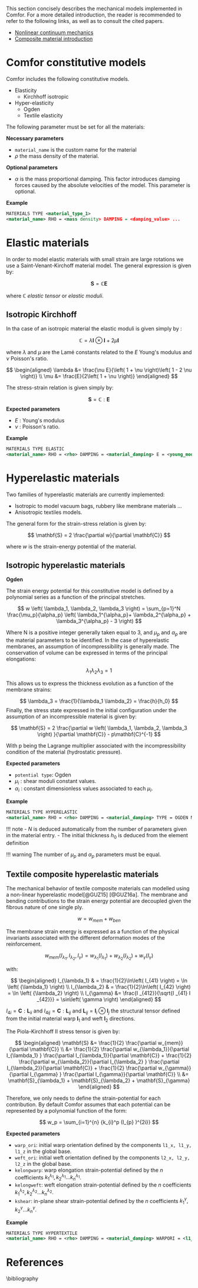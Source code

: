 This section concisely describes the mechanical models implemented in Comfor. For a more detailed introduction, the reader is recommended to refer to the following links, as well as to consult the cited papers.

- [Nonlinear continuum mechanics](../continuum_mechanics.md)
- [Composite material introduction](composite_materials.md)

# Comfor constitutive models

Comfor includes the following constitutive models.

- Elasticity
    - Kirchhoff isotropic 
- Hyper-elasticity     
    - Ogden
    - Textile elasticity

The following parameter must be set for all the materials:

**Necessary parameters**

- `material_name` is the custom name for the material
- $\rho$ the mass density of the material.  
 
**Optional parameters**

- $\alpha$ is the mass proportional damping. This factor introduces damping forces caused by the absolute velocities of the model. This parameter is optional.

**Example**

```xml
MATERIALS TYPE <material_type_1>
<material_name> RHO = <mass density> DAMPING = <damping_value> ...
```

# Elastic materials

In order to model elastic materials with small strain are large rotations we use a Saint-Venant-Kirchoff material model. The general expression is given by:

$$
\mathbf{S} =  \mathbb{C} \mathbf{E}
$$

where $\mathbb{C}$ _elastic tensor_ or _elastic moduli_. 

## Isotropic Kirchhoff 

In tha case of an isotropic material the elastic moduli is given simply by :

$$
\mathbb{C} = \lambda \mathbf{I} \otimes \mathbf{I} + 2\mu \mathbf{I}
$$

where $\lambda$ and $\mu$ are the Lamé constants related to the $E$ Young's modulus and $\nu$ Poisson's ratio.

$$
\begin{aligned}
\lambda &=  \frac{\nu E}{\left( 1 + \nu \right)\left( 1 - 2 \nu \right)} \\ 
\mu &= \frac{E}{2\left( 1 + \nu \right)}
\end{aligned}
$$ 

The stress-strain relation is given simply by:

$$
\mathbf{S} = \mathbb{C}:\mathbf{E}
$$
**Expected parameters**

- $E$ : Young's modulus
- $\nu$ : Poisson's ratio.

**Example**

```xml
MATERIALS TYPE ELASTIC
<material_name> RHO = <rho> DAMPING = <material_damping> E = <young_modulus> NU = <poissons_ratio>
```

# Hyperelastic materials 

Two families of hyperelastic materials are currently implemented:

- Isotropic to model vacuum bags, rubbery like membrane materials ...
- Anisotropic textiles models.

The general form for the strain-stress relation is given by:


$$
\mathbf{S} = 2 \frac{\partial w}{\partial \mathbf{C}} 
$$

where $w$ is the strain-energy potential of the material.

## Isotropic hyperelastic materials

**Ogden**

The strain energy potential for this constitutive model is defined by a polynomial series as a function of the principal stretches. 

$$
w \left( \lambda_1, \lambda_2, \lambda_3 \right) = \sum_{p=1}^N \frac{\mu_p}{\alpha_p} \left( \lambda_1^{\alpha_p}+ \lambda_2^{\alpha_p} + \lambda_3^{\alpha_p} - 3 \right)
$$

Where N is a positive integer generally taken equal to 3, and $\mu_p$ and $\alpha_p$ are the material parameters to be identified. In the case of hyperelastic membranes, an assumption of incompressibility is generally made. The conservation of volume can be expressed in terms of the principal elongations:

$$
\lambda_1 \lambda_2 \lambda_3 = 1 
$$

This allows us to express the thickness evolution as a function of the membrane strains: 

$$
\lambda_3 = \frac{1}{\lambda_1 \lambda_2} = \frac{h}{h_0}
$$
Finally, the stress state expressed in the initial configuration under the assumption of an incompressible material is given by:


$$
\mathbf{S} = 2 \frac{\partial w \left( \lambda_1, \lambda_2, \lambda_3 \right) }{\partial \mathbf{C}} - p\mathbf{C}^{-1}
$$

With p being the Lagrange multiplier associated with the incompressibility condition of the material (hydrostatic pressure).

**Expected parameters**

- `potential type`: Ogden
- $\mu_i$ : shear moduli constant values.
- $\alpha_i$ : constant dimensionless values associated to each $\mu_i$.

**Example**

```xml
MATERIALS TYPE HYPERELASTIC
<material_name> RHO = <rho> DAMPING = <material_damping> TYPE = OGDEN MU = <mu_1 mu_2 mu_3 mu_n> ALPHA = <alpha_1 alpha_2 alpha_3 alpha_n>
```
!!! note
    - $N$ is deduced automatically from the number of parameters given in the material entry.
    - The initial thickness $h_0$ is deduced from the element definition 

!!! warning
    The number of $\mu_p$ and $\alpha_p$ parameters must be equal. 

## Textile composite hyperelastic materials

The mechanical behavior of textile composite materials can modelled using a non-linear hyperelastic model[@GUZ15] [@GUZ16a]. The membrane and bending contributions to the strain energy potential are decoupled given the fibrous nature of one single ply.

$$
\begin{equation}
	w = {w_{mem}} + {w_{ben}}
\end{equation}
$$

The membrane strain energy is expressed as a function of the physical invariants associated with the different deformation modes of the reinforcement. 

$$
\begin{equation}
    w_{mem}\left( I_{\lambda_1} ,I_{\lambda_2} ,I_{\gamma}  \right) = w_{\lambda_1}\left( I_{\lambda_1}\right) + w_{\lambda_2}\left(I_{\lambda_2}\right) + w_{\gamma}\left(I_{\gamma}\right)
\end{equation}
$$

with:

$$
\begin{aligned}
I_{\lambda_1} & = \frac{1}{2}\ln\left( I_{41} \right) =   \ln \left( {\lambda_1} \right) \\
I_{\lambda_2} & = \frac{1}{2}\ln\left( I_{42} \right) =   \ln \left( {\lambda_2} \right) \\
I_{\gamma} &= \frac{I _{412}}{\sqrt{I _{41}  I _{42}}} = \sin\left( \gamma \right) 
\end{aligned}
$$

$I_{4i}=\mathbf{C}:\mathbf{L}_{ii}$ and $I_{4ij} = \mathbf{C}:\mathbf{L}_{ij}$ and $\mathbf{L}_{ij} = \mathbf{l}_i \otimes \mathbf{l}_j$ the structural tensor defined from the initial material warp $\mathbf{l}_1$ and weft $\mathbf{l}_2$ directions. 

The Piola-Kirchhoff II stress tensor is given by:

$$
\begin{aligned}
    \mathbf{S} &= \frac{1}{2} \frac{\partial w_{mem}}{\partial \mathbf{C}} \\
    &=  \frac{1}{2} \frac{\partial w_{\lambda_1}}{\partial I_{\lambda_1} } \frac{\partial I_{\lambda_1}}{\partial \mathbf{C}} + \frac{1}{2} \frac{\partial w_{\lambda_2}}{\partial I_{\lambda_2} } \frac{\partial I_{\lambda_2}}{\partial \mathbf{C}} + \frac{1}{2} \frac{\partial w_{\gamma}}{\partial I_{\gamma} } \frac{\partial I_{\gamma}}{\partial \mathbf{C}} \\
    &= \mathbf{S}_{\lambda_1} + \mathbf{S}_{\lambda_2} + \mathbf{S}_{\gamma}
\end{aligned}
$$

Therefore, we only needs to define the strain-potential for each contribution. By default Comfor assumes that each potential can be represented by a polynomial function of the form:

$$
w_p  = \sum_{i=1}^{n}  {k_{i}^p (I_{p} )^{2i}} 
$$

**Expected parameters**

- `warp_ori`: initial warp orientation defined by the components `l1_x, l1_y, l1_z` in the global base.
- `weft_ori`: initial weft orientation defined by the components `l2_x, l2_y, l2_z` in the global base.
- `kelongwarp`: warp elongation strain-potential defined by the $n$ coefficients $k_1^{\lambda_1},k_2^{\lambda_1} ... k_n^{\lambda_1}$.
- `kelongweft`: weft elongation strain-potential defined by the $n$ coefficients $k_1^{\lambda_2},k_2^{\lambda_2} ... k_n^{\lambda_2}$.
- `kshear`: in-plane shear strain-potential defined by the $n$ coefficients $k_1^{\gamma},k_2^{\gamma} ... k_n^{\gamma}$.

**Example**

```xml
MATERIALS TYPE HYPERTEXTILE
<material_name> RHO = <rho> DAMPING = <material_damping> WARPORI = <l1_x, l1_y, l1_z> WEFTORI = <l2_x, l2_y, l2_z> KELONGWARP = <kelong1_1, kelong1_2, kelong1_n> KELONGWEFT = <kelong2_1, kelong2_2, kelong2_n> KSHEAR = <kshear_1, kshear_2, kshear_n>
```

# References

\bibliography
